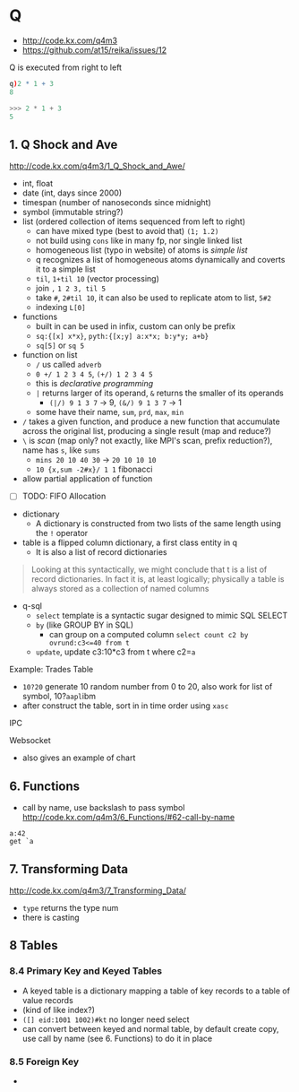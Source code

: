 # Q

- http://code.kx.com/q4m3
- https://github.com/at15/reika/issues/12

Q is executed from right to left

````q
q)2 * 1 + 3
8
````

````python
>>> 2 * 1 + 3
5
````

## 1. Q Shock and Ave

http://code.kx.com/q4m3/1_Q_Shock_and_Awe/

- int, float
- date (int, days since 2000)
- timespan (number of nanoseconds since midnight)
- symbol (immutable string?)
- list (ordered collection of items sequenced from left to right)
  - can have mixed type (best to avoid that) `(1; 1.2)`
  - not build using `cons` like in many fp, nor single linked list
  - homogeneous list (typo in website) of atoms is *simple list*
  - q recognizes a list of homogeneous atoms dynamically and coverts it to a simple list
  - `til`, `1+til 10` (vector processing)
  - join `,`  `1 2 3, til 5`
  - take `#`, `2#til 10`, it can also be used to replicate atom to list, `5#2`
  - indexing `L[0]`
- functions
  - built in can be used in infix, custom can only be prefix
  - `sq:{[x] x*x}`, `pyth:{[x;y] a:x*x; b:y*y; a+b}`
  - `sq[5]` or `sq 5`
- function on list
  - `/` us called `adverb`
  - `0 +/ 1 2 3 4 5`, `(+/) 1 2 3 4 5`
  - this is *declarative programming*
  - `|` returns larger of its operand, `&` returns the smaller of its operands
    - `(|/) 9 1 3 7` -> 9, `(&/) 9 1 3 7` -> 1
  - some have their name, `sum`, `prd`, `max`, `min`
- `/` takes a given function, and produce a new function that accumulate across the original list, producing a single result (map and reduce?)
- `\` is *scan* (map only? not exactly, like MPI's scan, prefix reduction?), name has `s`, like `sums`
  - `mins 20 10 40 30` -> `20 10 10 10`
  - `10 {x,sum -2#x}/ 1 1` fibonacci
- allow partial application of function
- [ ] TODO: FIFO Allocation
- dictionary
  - A dictionary is constructed from two lists of the same length using the `!` operator
- table is a flipped column dictionary, a first class entity in q
  - It is also a list of record dictionaries

> Looking at this syntactically, we might conclude that t is a list of record dictionaries. In fact it is, at least logically; physically a table is always stored as a collection of named columns

- q-sql
  - `select` template is a syntactic sugar designed to mimic SQL SELECT
  - `by` (like GROUP BY in SQL)
    - can group on a computed column `select count c2 by ovrund:c3<=40 from t`
  - `update`, update c3:10*c3 from t where c2=`a`

Example: Trades Table

- `10?20` generate 10 random number from 0 to 20, also work for list of symbol, 10?`aapl`ibm
- after construct the table, sort in in time order using `xasc`

IPC

Websocket

- also gives an example of chart

## 6. Functions

- call by name, use backslash to pass symbol http://code.kx.com/q4m3/6_Functions/#62-call-by-name

````
a:42
get `a
````

## 7. Transforming Data

http://code.kx.com/q4m3/7_Transforming_Data/

- `type` returns the type num
- there is casting

## 8 Tables

### 8.4 Primary Key and Keyed Tables

- A keyed table is a dictionary mapping a table of key records to a table of value records
- (kind of like index?)
- `([] eid:1001 1002)#kt` no longer need select
- can convert between keyed and normal table, by default create copy, use call by name (see 6. Functions) to do it in place

### 8.5 Foreign Key

- 
